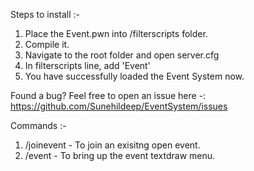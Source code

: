 
Steps to install :-
1) Place the Event.pwn into /filterscripts folder.
2) Compile it.
3) Navigate to the root folder and open server.cfg
4) In filterscripts line, add 'Event'
5) You have successfully loaded the Event System now.

Found a bug?
Feel free to open an issue here -: https://github.com/Sunehildeep/EventSystem/issues

Commands :-
1) /joinevent - To join an exisitng open event.
2) /event - To bring up the event textdraw menu.
